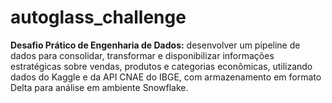 # autoglass_challenge
**Desafio Prático de Engenharia de Dados:** desenvolver um pipeline de dados para consolidar, transformar e disponibilizar informações estratégicas sobre vendas, produtos e categorias econômicas, utilizando dados do Kaggle e da API CNAE do IBGE, com armazenamento em formato Delta para análise em ambiente Snowflake.
